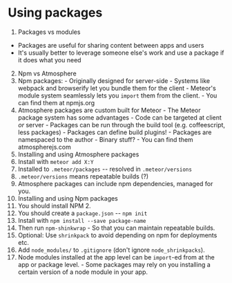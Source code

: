 # Using packages

1. Packages vs modules
  - Packages are useful for sharing content between apps and users
  - It's usually better to leverage someone else's work and use a package if it does what you need
2. Npm vs Atmosphere
  1. Npm packages:
    - Originally designed for server-side
    - Systems like webpack and browserify let you bundle them for the client
    - Meteor's module system seamlessly lets you `import` them from the client.
    - You can find them at npmjs.org
  1. Atmosphere packages are custom built for Meteor
    - The Meteor package system has some advantages
    - Code can be targeted at client *or* server
    - Packages can be run through the build tool (e.g. coffeescript, less packages)
    - Packages can define build plugins!
    - Packages are namespaced to the author
    - Binary stuff?
    - You can find them atmospherejs.com
3. Installing and using Atmosphere packages
  1. Install with `meteor add X:Y`
  2. Installed to `.meteor/packages` -- resolved in `.meteor/versions`
  3. `.meteor/versions` means repeatable builds (?)
  4. Atmosphere packages can include npm dependencies, managed for you.
4. Installing and using Npm packages
  1. You should install NPM 2.
  2. You should create a `package.json` -- `npm init`
  3. Install with `npm install --save package-name`
  4. Then run `npm-shinkwrap`
    - So that you can maintain repeatable builds.
  5. Optional: Use `shrinkpack` to avoid depending on npm for deployments etc.
  6. Add `node_modules/` to `.gitignore` (don't ignore `node_shrinkpacks`).
  7. Node modules installed at the app level can be `import`-ed from at the app or package level.
    - Some packages may rely on you installing a certain version of a node module in your app.
